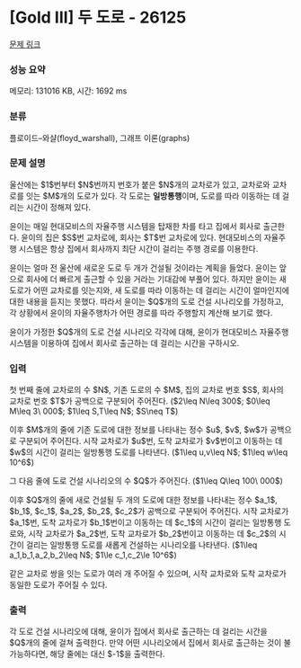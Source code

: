 # [Gold III] 두 도로 - 26125 

[문제 링크](https://www.acmicpc.net/problem/26125) 

### 성능 요약

메모리: 131016 KB, 시간: 1692 ms

### 분류

플로이드–와샬(floyd_warshall), 그래프 이론(graphs)

### 문제 설명

<p>울산에는 $1$번부터 $N$번까지 번호가 붙은 $N$개의 교차로가 있고, 교차로와 교차로를 잇는 $M$개의 도로가 있다. 각 도로는 <strong>일방통행</strong>이며, 도로를 따라 이동하는 데 걸리는 시간이 정해져 있다.</p>

<p>윤이는 매일 현대모비스의 자율주행 시스템을 탑재한 차를 타고 집에서 회사로 출근한다. 윤이의 집은 $S$번 교차로에, 회사는 $T$번 교차로에 있다. 현대모비스의 자율주행 시스템은 항상 집에서 회사까지 최단 시간이 걸리는 주행 경로를 이용한다.</p>

<p>윤이는 얼마 전 울산에 새로운 도로 두 개가 건설될 것이라는 계획을 들었다. 윤이는 앞으로 회사에 더 빠르게 출근할 수 있을 거라는 기대감에 부풀어 있다. 하지만 윤이는 새 도로가 어떤 교차로를 잇는지와, 새 도로를 따라 이동하는 데 걸리는 시간이 얼마인지에 대한 내용을 듣지는 못했다. 따라서 윤이는 $Q$개의 도로 건설 시나리오를 가정하고, 각 상황에서 윤이의 자율주행차가 어떤 경로를 따라 주행할지 계산해 보기로 했다.</p>

<p>윤이가 가정한 $Q$개의 도로 건설 시나리오 각각에 대해, 윤이가 현대모비스 자율주행 시스템을 이용하여 집에서 회사로 출근하는 데 걸리는 시간을 구하시오.</p>

### 입력 

 <p>첫 번째 줄에 교차로의 수 $N$, 기존 도로의 수 $M$, 집의 교차로 번호 $S$, 회사의 교차로 번호 $T$가 공백으로 구분되어 주어진다. ($2\leq N\leq 300$; $0\leq M\leq 3\ 000$; $1\leq S,T\leq N$; $S\neq T$)</p>

<p>이후 $M$개의 줄에 기존 도로에 대한 정보를 나타내는 정수 $u$, $v$, $w$가 공백으로 구분되어 주어진다. 시작 교차로가 $u$번, 도착 교차로가 $v$번이고 이동하는 데 $w$의 시간이 걸리는 일방통행 도로를 나타낸다. ($1\leq u,v\leq N$; $1\leq w\leq 10^6$)</p>

<p>그 다음 줄에 도로 건설 시나리오의 수 $Q$가 주어진다. ($1\leq Q\leq 100\ 000$)</p>

<p>이후 $Q$개의 줄에 새로 건설될 두 개의 도로에 대한 정보를 나타내는 정수 $a_1$, $b_1$, $c_1$, $a_2$, $b_2$, $c_2$가 공백으로 구분되어 주어진다. 시작 교차로가 $a_1$번, 도착 교차로가 $b_1$번이고 이동하는 데 $c_1$의 시간이 걸리는 일방통행 도로와, 시작 교차로가 $a_2$번, 도착 교차로가 $b_2$번이고 이동하는 데 $c_2$의 시간이 걸리는 일방통행 도로를 새롭게 건설하는 시나리오를 나타낸다. ($1\leq a_1,b_1,a_2,b_2\leq N$; $1\le c_1,c_2\le 10^6$)</p>

<p>같은 교차로 쌍을 잇는 도로가 여러 개 주어질 수 있으며, 시작 교차로와 도착 교차로가 동일한 도로가 주어질 수 있다.</p>

### 출력 

 <p>각 도로 건설 시나리오에 대해, 윤이가 집에서 회사로 출근하는 데 걸리는 시간을 $Q$개의 줄에 걸쳐 출력한다. 만약 어떤 시나리오에서 집에서 회사로 출근하는 것이 불가능하다면, 해당 줄에는 대신 $-1$을 출력한다.</p>

